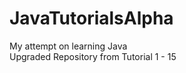 # JavaTutorialsAlpha
My attempt on learning Java
<br />Upgraded Repository from Tutorial 1 - 15<br /> 
